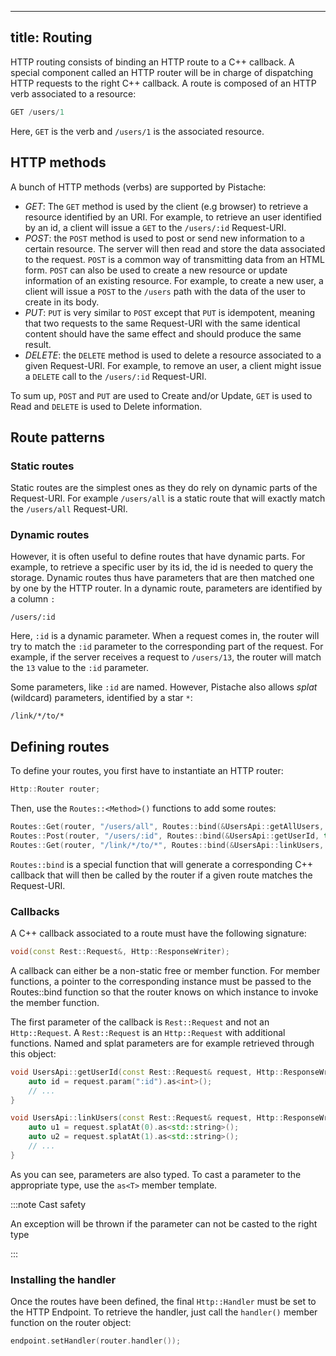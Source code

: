 <!--
SPDX-FileCopyrightText: 2016 Mathieu Stefani
SPDX-FileCopyrightText: 2021 Andrea Pappacoda

SPDX-License-Identifier: Apache-2.0
-->

---
title: Routing
---

HTTP routing consists of binding an HTTP route to a C++ callback. A special component called an HTTP router will be in charge of dispatching HTTP requests to the right C++ callback. A route is composed of an HTTP verb associated to a resource:

```javascript
GET /users/1
```

Here, `GET` is the verb and `/users/1` is the associated resource.

## HTTP methods

A bunch of HTTP methods (verbs) are supported by Pistache:

- _GET_: The `GET` method is used by the client (e.g browser) to retrieve a resource identified by an URI. For example, to retrieve an user identified by an id, a client will issue a `GET` to the `/users/:id` Request-URI.
- _POST_: the `POST` method is used to post or send new information to a certain resource. The server will then read and store the data associated to the request. `POST` is a common way of transmitting data from an HTML form. `POST` can also be used to create a new resource or update information of an existing resource. For example, to create a new user, a client will issue a `POST` to the `/users` path with the data of the user to create in its body.
- _PUT_: `PUT` is very similar to `POST` except that `PUT` is idempotent, meaning that two requests to the same Request-URI with the same identical content should have the same effect and should produce the same result.
- _DELETE_: the `DELETE` method is used to delete a resource associated to a given Request-URI. For example, to remove an user, a client might issue a `DELETE` call to the `/users/:id` Request-URI.

To sum up, `POST` and `PUT` are used to Create and/or Update, `GET` is used to Read and `DELETE` is used to Delete information.

## Route patterns

### Static routes

Static routes are the simplest ones as they do rely on dynamic parts of the Request-URI. For example `/users/all` is a static route that will exactly match the `/users/all` Request-URI.

### Dynamic routes

However, it is often useful to define routes that have dynamic parts. For example, to retrieve a specific user by its id, the id is needed to query the storage. Dynamic routes thus have parameters that are then matched one by one by the HTTP router. In a dynamic route, parameters are identified by a column `:`

`/users/:id`

Here, `:id` is a dynamic parameter. When a request comes in, the router will try to match the `:id` parameter to the corresponding part of the request. For example, if the server receives a request to `/users/13`, the router will match the `13` value to the `:id` parameter.

Some parameters, like `:id` are named. However, Pistache also allows _splat_ (wildcard) parameters, identified by a star `*`:

`/link/*/to/*`

## Defining routes

To define your routes, you first have to instantiate an HTTP router:

```cpp
Http::Router router;
```

Then, use the `Routes::<Method>()` functions to add some routes:

```cpp
Routes::Get(router, "/users/all", Routes::bind(&UsersApi::getAllUsers, this));
Routes::Post(router, "/users/:id", Routes::bind(&UsersApi::getUserId, this));
Routes::Get(router, "/link/*/to/*", Routes::bind(&UsersApi::linkUsers, this));
```

`Routes::bind` is a special function that will generate a corresponding C++ callback that will then be called by the router if a given route matches the Request-URI.

### Callbacks

A C++ callback associated to a route must have the following signature:

```cpp
void(const Rest::Request&, Http::ResponseWriter);
```

A callback can either be a non-static free or member function. For member functions, a pointer to the corresponding instance must be passed to the Routes::bind function so that the router knows on which instance to invoke the member function.

The first parameter of the callback is `Rest::Request` and not an `Http::Request`. A `Rest::Request` is an `Http::Request` with additional functions. Named and splat parameters are for example retrieved through this object:

```cpp
void UsersApi::getUserId(const Rest::Request& request, Http::ResponseWriter response) {
    auto id = request.param(":id").as<int>();
    // ...
}

void UsersApi::linkUsers(const Rest::Request& request, Http::ResponseWriter response) {
    auto u1 = request.splatAt(0).as<std::string>();
    auto u2 = request.splatAt(1).as<std::string>();
    // ...
}
```

As you can see, parameters are also typed. To cast a parameter to the appropriate type, use the `as<T>` member template.

:::note Cast safety

An exception will be thrown if the parameter can not be casted to the right type

:::

### Installing the handler

Once the routes have been defined, the final `Http::Handler` must be set to the HTTP Endpoint. To retrieve the handler, just call the `handler()` member function on the router object:

```cpp
endpoint.setHandler(router.handler());
```
